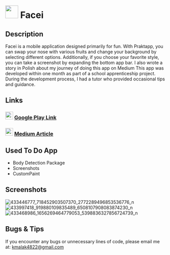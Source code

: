 #  <img src='https://lh3.googleusercontent.com/9eq6xSjFiwl2f4dXSB3AGsvsDlv5DaZGu4J2k5k4F87CHoyFBlrYd1P659LWC5kh1g' width='40'> Facei

## Description
Facei is a mobile application designed primarily for fun. With Praktapp, you can swap your nose with various fruits and change your background by selecting different options. Additionally, if you choose your favorite style, you can take a screenshot by expanding the bottom app bar. I also wrote a story in Polish about my journey of doing this app on Medium
This app was developed within one month as part of a school apprenticeship project. During the development process, I had a tutor who provided occasional tips and guidance.

## Links
### <img src='https://cdn-icons-png.flaticon.com/512/732/732208.png' width='24'>  [Google Play Link](https://play.google.com/store/apps/details?id=malaq.facei) 
### <img src='https://static-00.iconduck.com/assets.00/medium-icon-1024x567-zp0l0hi4.png' width='24'> [Medium Article](https://medium.com/@kmalak4822/o-kodzie-kt%C3%B3ry-pozornie-nie-sprawia%C5%82-wi%C4%99kszych-problem%C3%B3w-292d48935bd1)

## Used To Do App
- Body Detection Package
- Screenshots
- CustomPaint

## Screenshots
![433446777_718452903507370_2772289496853536776_n](https://github.com/malak4822/prakapp/assets/71153710/ce670959-afee-4e2e-ba4a-5e2d91ef71d1)
![433997418_919880109835489_6508107908083874230_n](https://github.com/malak4822/prakapp/assets/71153710/469d8d50-218c-4189-8440-b223dccd09cc)
![433468986_1656269464779053_5398836327856724739_n](https://github.com/malak4822/prakapp/assets/71153710/edfa1a4c-531b-49b0-93bd-e4779d05c8f9)

## Bugs & Tips
If you encounter any bugs or unnecessary lines of code, please email me at: kmalak4822@gmail.com
